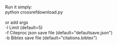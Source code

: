 Run it simply:<br />
python crossrefdownload.py<br />
<br />
or add args<br />
-l Limit (default=5)<br />
-f Citeproc json save file (default="defaultsave.json")<br />
-b Bibtex save file (default="citations.bibtex")<br />
